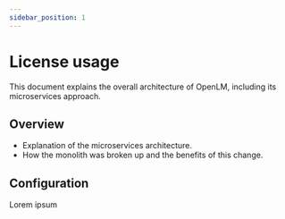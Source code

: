 ```yaml
---
sidebar_position: 1
---
```


# License usage

This document explains the overall architecture of OpenLM, including its microservices approach.

## Overview

- Explanation of the microservices architecture.
- How the monolith was broken up and the benefits of this change.

## Configuration

Lorem ipsum